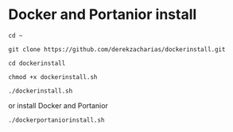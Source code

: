 # Docker and Portanior install

```
cd ~
```

```
git clone https://github.com/derekzacharias/dockerinstall.git
```

```
cd dockerinstall
```

```
chmod +x dockerinstall.sh
```

```
./dockerinstall.sh
```

or install Docker and Portanior

```
./dockerportaniorinstall.sh
```
